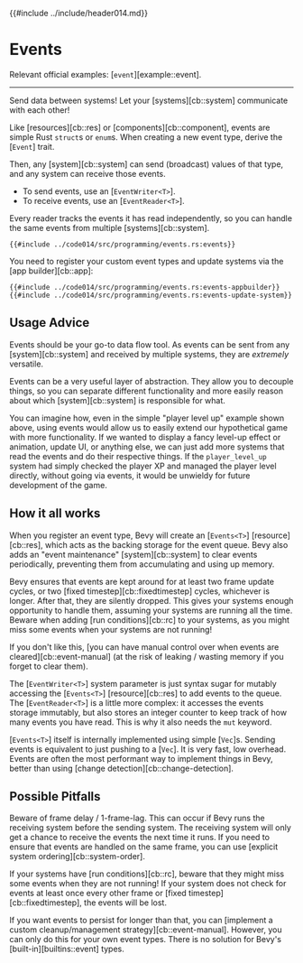 {{#include ../include/header014.md}}

# Events

Relevant official examples:
[`event`][example::event].

---

Send data between systems! Let your [systems][cb::system] communicate with each other!

Like [resources][cb::res] or [components][cb::component], events are
simple Rust `struct`s or `enum`s. When creating a new event type, derive
the [`Event`] trait.

Then, any [system][cb::system] can send (broadcast) values of that type,
and any system can receive those events.

 - To send events, use an [`EventWriter<T>`].
 - To receive events, use an [`EventReader<T>`].

Every reader tracks the events it has read independently, so you can handle
the same events from multiple [systems][cb::system].

```rust,no_run,noplayground
{{#include ../code014/src/programming/events.rs:events}}
```

You need to register your custom event types and update systems via the [app builder][cb::app]:

```rust,no_run,noplayground
{{#include ../code014/src/programming/events.rs:events-appbuilder}}
{{#include ../code014/src/programming/events.rs:events-update-system}}
```

## Usage Advice

Events should be your go-to data flow tool. As events can be sent from any
[system][cb::system] and received by multiple systems, they are *extremely*
versatile.

Events can be a very useful layer of abstraction. They allow you to decouple
things, so you can separate different functionality and more easily reason
about which [system][cb::system] is responsible for what.

You can imagine how, even in the simple "player level up" example shown above,
using events would allow us to easily extend our hypothetical game with more
functionality. If we wanted to display a fancy level-up effect or animation,
update UI, or anything else, we can just add more systems that read the events
and do their respective things. If the `player_level_up` system had simply
checked the player XP and managed the player level directly, without going via
events, it would be unwieldy for future development of the game.

## How it all works

When you register an event type, Bevy will create an [`Events<T>`]
[resource][cb::res], which acts as the backing storage for the event queue. Bevy
also adds an "event maintenance" [system][cb::system] to clear events periodically,
preventing them from accumulating and using up memory.

Bevy ensures that events are kept around for at least two frame update cycles,
or two [fixed timestep][cb::fixedtimestep] cycles, whichever is longer. After
that, they are silently dropped. This gives your systems enough opportunity
to handle them, assuming your systems are running all the time. Beware when
adding [run conditions][cb::rc] to your systems, as you might miss some events
when your systems are not running!

If you don't like this, [you can have manual control over when events are
cleared][cb::event-manual] (at the risk of leaking / wasting memory if you
forget to clear them).

The [`EventWriter<T>`] system parameter is just syntax sugar for mutably
accessing the [`Events<T>`] [resource][cb::res] to add events to the queue. The
[`EventReader<T>`] is a little more complex: it accesses the events storage
immutably, but also stores an integer counter to keep track of how many events
you have read. This is why it also needs the `mut` keyword.

[`Events<T>`] itself is internally implemented using simple [`Vec`]s. Sending
events is equivalent to just pushing to a [`Vec`]. It is very fast,
low overhead. Events are often the most performant way to implement things
in Bevy, better than using [change detection][cb::change-detection].

## Possible Pitfalls

Beware of frame delay / 1-frame-lag. This can occur if Bevy runs the
receiving system before the sending system. The receiving system will only
get a chance to receive the events the next time it runs. If you need to
ensure that events are handled on the same frame, you can use [explicit
system ordering][cb::system-order].

If your systems have [run conditions][cb::rc], beware that they might miss
some events when they are not running! If your system does not check for events
at least once every other frame or [fixed timestep][cb::fixedtimestep], the
events will be lost.

If you want events to persist for longer than that, you can [implement a
custom cleanup/management strategy][cb::event-manual]. However, you can
only do this for your own event types. There is no solution for Bevy's
[built-in][builtins::event] types.

